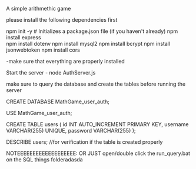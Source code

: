 A simple arithmethic game 


please install the following dependencies first 

npm init -y  # Initializes a package.json file (if you haven't already)
npm install express     
npm install dotenv
npm install mysql2
npm install bcrypt
npm install jsonwebtoken
npm install cors

-make sure that everything are properly installed 


Start the server - node AuthServer.js

make sure to query the database and create the tables before running the server

CREATE DATABASE MathGame_user_auth;

USE MathGame_user_auth;

CREATE TABLE users (
    id INT AUTO_INCREMENT PRIMARY KEY,
    username VARCHAR(255) UNIQUE,
    password VARCHAR(255)
);

DESCRIBE users; //for verification if the table is created properly


NOTEEEEEEEEEEEEEEEEEEE: OR JUST open/double click the run_query.bat on the SQL things folderadasda